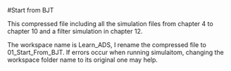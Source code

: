 #Start from BJT

This compressed file including all the simulation files from chapter 4 to chapter 10 and a filter simulation in chapter 12.

The workspace name is Learn_ADS, I rename the compressed file to 01_Start_From_BJT. If errors occur when running simulaitom, changing the workspace folder name to its original one may help.
